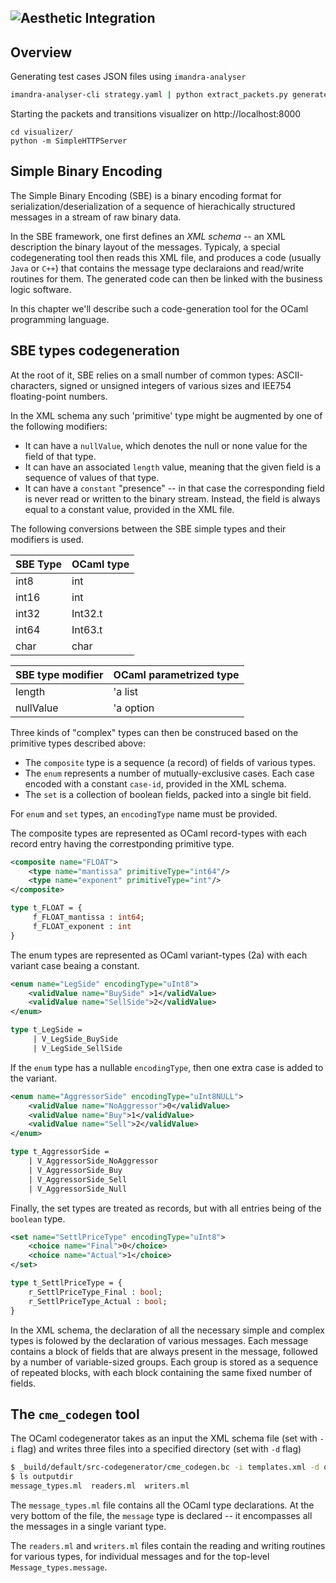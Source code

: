 ![Aesthetic Integration](https://storage.googleapis.com/imandra-assets/images/docs/iml_cme_mdp_model.svg)
---
## Overview

Generating test cases JSON files using `imandra-analyser`
```bash
imandra-analyser-cli strategy.yaml | python extract_packets.py generatedJsons

```

Starting the packets and transitions visualizer on http://localhost:8000

```
cd visualizer/
python -m SimpleHTTPServer
```

## Simple Binary Encoding  
The Simple Binary Encoding (SBE) is a binary encoding format for
serialization/deserialization of a sequence of hierachically structured
messages in a stream of raw binary data.  

In the SBE framework, one first defines an *XML schema* -- an XML description
the binary layout of the messages.  Typicaly, a special codegenerating tool
then reads this XML file, and produces a code (usually `Java` or `C++`) that
contains the message type declaraions and read/write routines for them. The
generated code can then be linked with the business logic software.  

In this chapter we'll describe such a code-generation tool for the OCaml
programming language.
 
## SBE types codegeneration 

At the root of it, SBE relies on a small number of common types:
ASCII-characters, signed or unsigned integers of various sizes and IEE754
floating-point numbers. 
    
In the XML schema any such 'primitive' type might be augmented by one of the
following modifiers:

- It can have a `nullValue`, which denotes the null or none value for the
      field of that type. 
- It can have an associated `length` value, meaning that the given field is
      a sequence of values of that type. 
- It can have a `constant`  "presence" -- in that case the corresponding
      field is never read or written to the binary stream.  Instead, the field
      is always equal to a constant value, provided in the XML file.

The following conversions between the SBE simple types and their modifiers is
used.

| SBE Type    | OCaml type  |
| ----------- | ----------- |
| int8        | int         |
| int16       | int         |
| int32       | Int32.t     |
| int64       | Int63.t     |
| char        | char        |


| SBE type modifier | OCaml parametrized type |
| ----------------- | ----------------------- |
| length            | 'a list                 |
| nullValue         | 'a option               |

Three kinds of "complex" types can then be construced based on the primitive
types described above:

- The `composite` type is a sequence (a record) of fields of various types.  
- The `enum` represents a number of mutually-exclusive cases. Each case
      encoded with a constant `case-id`, provided in the XML schema.
- The `set` is a collection of boolean fields, packed into a single bit
      field.  

For `enum` and `set` types, an `encodingType` name must be provided.

The composite types are represented as OCaml record-types with
each record entry having the correstponding primitive type. 

```xml
<composite name="FLOAT">
    <type name="mantissa" primitiveType="int64"/>
    <type name="exponent" primitiveType="int"/>
</composite>
```
```ocaml
type t_FLOAT = {
     f_FLOAT_mantissa : int64;
     f_FLOAT_exponent : int
}
```

The enum types are represented as OCaml variant-types (2a) with each variant
case beaing a constant.

```xml
<enum name="LegSide" encodingType="uInt8">
    <validValue name="BuySide" >1</validValue>
    <validValue name="SellSide">2</validValue>
</enum>
```
```ocaml
type t_LegSide =
     | V_LegSide_BuySide
     | V_LegSide_SellSide
 ```

If the `enum` type has a nullable `encodingType`, then one extra case is added to the variant.  

```xml
<enum name="AggressorSide" encodingType="uInt8NULL">
    <validValue name="NoAggressor">0</validValue>
    <validValue name="Buy">1</validValue>
    <validValue name="Sell">2</validValue>
</enum>
```

```ocaml
type t_AggressorSide =
    | V_AggressorSide_NoAggressor
    | V_AggressorSide_Buy
    | V_AggressorSide_Sell
    | V_AggressorSide_Null
```

Finally, the set types are treated as records, but with all entries
being of the `boolean` type.

```xml
<set name="SettlPriceType" encodingType="uInt8">
    <choice name="Final">0</choice>
    <choice name="Actual">1</choice>
</set>
```

```ocaml
type t_SettlPriceType = {
    r_SettlPriceType_Final : bool;
    r_SettlPriceType_Actual : bool;
}
```
In the XML schema, the declaration of all the necessary simple and complex
types is folowed by the declaration of various messages. Each message contains
a block of fields that are always present in the message, followed by a number
of variable-sized groups. Each group is stored as a sequence of repeated
blocks, with each block containing the same fixed number of fields.

## The `cme_codegen` tool

The OCaml codegenerator takes as an input the XML schema file (set with `-i`
flag) and writes three files into a specified directory (set with `-d` flag)

```bash
$ _build/default/src-codegenerator/cme_codegen.bc -i templates.xml -d outputdir
$ ls outputdir
message_types.ml  readers.ml  writers.ml
```

The `message_types.ml` file contains all the OCaml type declarations. At the
very bottom of the file, the `message` type is declared -- it encompasses all
the messages in a single variant type.

The `readers.ml` and `writers.ml` files contain the reading and writing
routines for various types, for individual messages and for the top-level
`Message_types.message`. 


